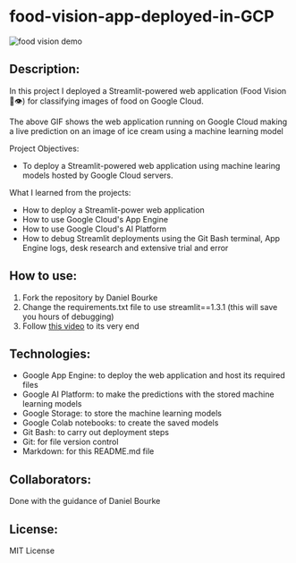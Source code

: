 # food-vision-app-deployed-in-GCP

![food vision demo](https://github.com/jaimeggb/food-vision-app-deployed-in-GCP/blob/main/images/food-vision-demo-cropped.gif)

## Description: 
In this project I deployed a Streamlit-powered web application (Food Vision 🍔👁) for classifying images of food on Google Cloud.

The above GIF shows the web application running on Google Cloud making a live prediction on an image of ice cream using a machine learning model

Project Objectives:
- To deploy a Streamlit-powered web application using machine learing models hosted by Google Cloud servers.

What I learned from the projects:
- How to deploy a Streamlit-power web application
- How to use Google Cloud's App Engine
- How to use Google Cloud's AI Platform
- How to debug Streamlit deployments using the Git Bash terminal, App Engine logs, desk research and extensive trial and error

## How to use: 
1. Fork the repository by Daniel Bourke
2. Change the requirements.txt file to use streamlit==1.3.1 (this will save you hours of debugging)
3. Follow [this video](https://youtu.be/fw6NMQrYc6w) to its very end

## Technologies: 
- Google App Engine: to deploy the web application and host its required files
- Google AI Platform: to make the predictions with the stored machine learning models
- Google Storage: to store the machine learning models 
- Google Colab notebooks: to create the saved models
- Git Bash: to carry out deployment steps
- Git: for file version control
- Markdown: for this README.md file

## Collaborators: 
Done with the guidance of Daniel Bourke

## License: 
MIT License 
